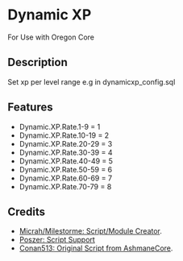 # Dynamic XP
For Use with Oregon Core

## Description
Set xp per level range e.g in dynamicxp_config.sql

## Features

*   Dynamic.XP.Rate.1-9 = 1
*   Dynamic.XP.Rate.10-19 = 2
*   Dynamic.XP.Rate.20-29 = 3
*   Dynamic.XP.Rate.30-39 = 4
*   Dynamic.XP.Rate.40-49 = 5
*   Dynamic.XP.Rate.50-59 = 6
*   Dynamic.XP.Rate.60-69 = 7
*   Dynamic.XP.Rate.70-79 = 8


## Credits
*  [Micrah/Milestorme: Script/Module Creator](https://github.com/milestorme).
*  [Poszer: Script Support](https://github.com/poszer) 
*  [Conan513: Original Script from AshmaneCore](https://github.com/conan513).
